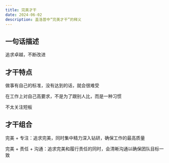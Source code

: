 ```yaml
---
title: 完美才干
date: 2024-06-02
description: 盖洛普中“完美才干”的释义
---
```


## 一句话描述

追求卓越，不断改进

## 才干特点

做事有自己的标准，没有达到的话，就会很难受

在工作上对自己高要求，不是为了跟别人比，而是一种习惯

不太关注短板

## 才干组合

完美 + 专注：追求完美，同时集中精力深入钻研，确保工作的最高质量

完美 + 责任 + 沟通：追求完美和履行责任的同时，会清晰沟通以确保团队目标一致